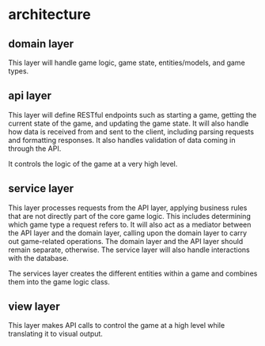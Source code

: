# architecture

## domain layer
This layer will handle game logic, game state, entities/models, and game types.

## api layer
This layer will define RESTful endpoints such as starting a game, getting the current state of the game, and updating the game state. It will also handle how data is received from and sent to the client, including parsing requests and formatting responses. It also handles validation of data coming in through the API.  

It controls the logic of the game at a very high level.

## service layer
This layer processes requests from the API layer, applying business rules that are not directly part of the core game logic. This includes determining which game type a request refers to. It will also act as a mediator between the API layer and the domain layer, calling upon the domain layer to carry out game-related operations. The domain layer and the API layer should remain separate, otherwise. The service layer will also handle interactions with the database.

The services layer creates the different entities within a game and combines them into the game logic class.

## view layer
This layer makes API calls to control the game at a high level while translating it to visual output.